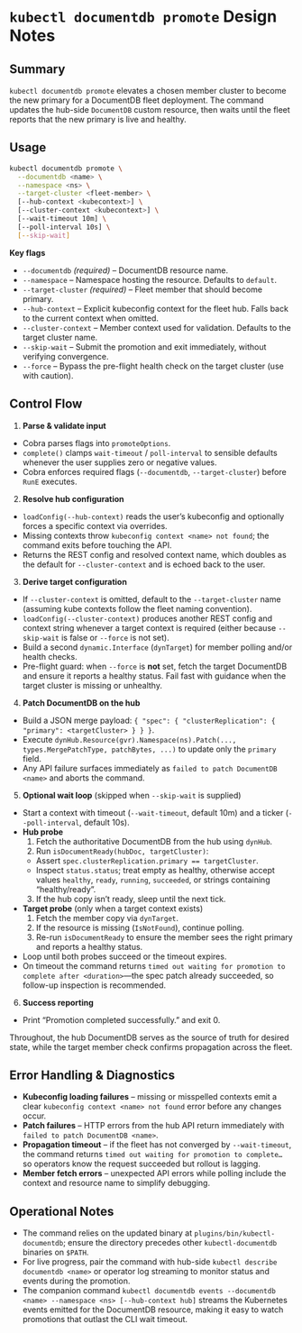 # `kubectl documentdb promote` Design Notes

## Summary
`kubectl documentdb promote` elevates a chosen member cluster to become the new primary for a DocumentDB fleet deployment. The command updates the hub-side `DocumentDB` custom resource, then waits until the fleet reports that the new primary is live and healthy.

## Usage
```bash
kubectl documentdb promote \
  --documentdb <name> \
  --namespace <ns> \
  --target-cluster <fleet-member> \
  [--hub-context <kubecontext>] \
  [--cluster-context <kubecontext>] \
  [--wait-timeout 10m] \
  [--poll-interval 10s] \
  [--skip-wait]
```

**Key flags**
- `--documentdb` *(required)* – DocumentDB resource name.
- `--namespace` – Namespace hosting the resource. Defaults to `default`.
- `--target-cluster` *(required)* – Fleet member that should become primary.
- `--hub-context` – Explicit kubeconfig context for the fleet hub. Falls back to the current context when omitted.
- `--cluster-context` – Member context used for validation. Defaults to the target cluster name.
- `--skip-wait` – Submit the promotion and exit immediately, without verifying convergence.
- `--force` – Bypass the pre-flight health check on the target cluster (use with caution).

## Control Flow
1. **Parse & validate input**
  - Cobra parses flags into `promoteOptions`.
  - `complete()` clamps `wait-timeout` / `poll-interval` to sensible defaults whenever the user supplies zero or negative values.
  - Cobra enforces required flags (`--documentdb`, `--target-cluster`) before `RunE` executes.
2. **Resolve hub configuration**
  - `loadConfig(--hub-context)` reads the user’s kubeconfig and optionally forces a specific context via overrides.
  - Missing contexts throw `kubeconfig context <name> not found`; the command exits before touching the API.
  - Returns the REST config and resolved context name, which doubles as the default for `--cluster-context` and is echoed back to the user.
3. **Derive target configuration**
  - If `--cluster-context` is omitted, default to the `--target-cluster` name (assuming kube contexts follow the fleet naming convention).
  - `loadConfig(--cluster-context)` produces another REST config and context string whenever a target context is required (either because `--skip-wait` is false or `--force` is not set).
  - Build a second `dynamic.Interface` (`dynTarget`) for member polling and/or health checks.
  - Pre-flight guard: when `--force` is **not** set, fetch the target DocumentDB and ensure it reports a healthy status. Fail fast with guidance when the target cluster is missing or unhealthy.
4. **Patch DocumentDB on the hub**
  - Build a JSON merge payload: `{ "spec": { "clusterReplication": { "primary": <targetCluster> } } }`.
  - Execute `dynHub.Resource(gvr).Namespace(ns).Patch(..., types.MergePatchType, patchBytes, ...)` to update only the `primary` field.
  - Any API failure surfaces immediately as `failed to patch DocumentDB <name>` and aborts the command.
5. **Optional wait loop** (skipped when `--skip-wait` is supplied)
  - Start a context with timeout (`--wait-timeout`, default 10m) and a ticker (`--poll-interval`, default 10s).
  - **Hub probe**
    1. Fetch the authoritative DocumentDB from the hub using `dynHub`.
    2. Run `isDocumentReady(hubDoc, targetCluster)`:
      - Assert `spec.clusterReplication.primary == targetCluster`.
      - Inspect `status.status`; treat empty as healthy, otherwise accept values `healthy`, `ready`, `running`, `succeeded`, or strings containing “healthy/ready”.
    3. If the hub copy isn’t ready, sleep until the next tick.
  - **Target probe** (only when a target context exists)
    1. Fetch the member copy via `dynTarget`.
    2. If the resource is missing (`IsNotFound`), continue polling.
    3. Re-run `isDocumentReady` to ensure the member sees the right primary and reports a healthy status.
  - Loop until both probes succeed or the timeout expires.
  - On timeout the command returns `timed out waiting for promotion to complete after <duration>`—the spec patch already succeeded, so follow-up inspection is recommended.
6. **Success reporting**
  - Print “Promotion completed successfully.” and exit 0.

Throughout, the hub DocumentDB serves as the source of truth for desired state, while the target member check confirms propagation across the fleet.

## Error Handling & Diagnostics
- **Kubeconfig loading failures** – missing or misspelled contexts emit a clear `kubeconfig context <name> not found` error before any changes occur.
- **Patch failures** – HTTP errors from the hub API return immediately with `failed to patch DocumentDB <name>`.
- **Propagation timeout** – if the fleet has not converged by `--wait-timeout`, the command returns `timed out waiting for promotion to complete…` so operators know the request succeeded but rollout is lagging.
- **Member fetch errors** – unexpected API errors while polling include the context and resource name to simplify debugging.

## Operational Notes
- The command relies on the updated binary at `plugins/bin/kubectl-documentdb`; ensure the directory precedes other `kubectl-documentdb` binaries on `$PATH`.
- For live progress, pair the command with hub-side `kubectl describe documentdb <name>` or operator log streaming to monitor status and events during the promotion.
- The companion command `kubectl documentdb events --documentdb <name> --namespace <ns> [--hub-context hub]` streams the Kubernetes events emitted for the DocumentDB resource, making it easy to watch promotions that outlast the CLI wait timeout.
